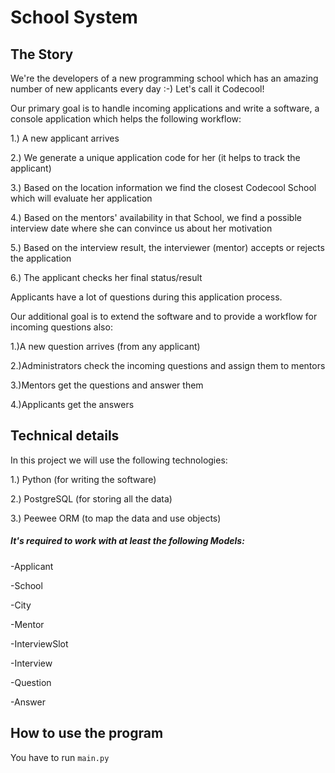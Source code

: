 # School System

## The Story

We're the developers of a new programming school which has an amazing number of new applicants every day :-) Let's call it Codecool!

Our primary goal is to handle incoming applications and write a software, a console application which helps the following workflow:

1.) A new applicant arrives

2.) We generate a unique application code for her (it helps to track the applicant)

3.) Based on the location information we find the closest Codecool School which will evaluate her application

4.) Based on the mentors' availability in that School, we find a possible interview date where she can convince us about her motivation

5.) Based on the interview result, the interviewer (mentor) accepts or rejects the application

6.) The applicant checks her final status/result


Applicants have a lot of questions during this application process.

Our additional goal is to extend the software and to provide a workflow for incoming questions also:

1.)A new question arrives (from any applicant)

2.)Administrators check the incoming questions and assign them to mentors

3.)Mentors get the questions and answer them

4.)Applicants get the answers



## Technical details

In this project we will use the following technologies:

1.) Python (for writing the software)

2.) PostgreSQL (for storing all the data)

3.) Peewee ORM (to map the data and use objects)




##### It's required to work with at least the following Models:

-Applicant

-School

-City

-Mentor

-InterviewSlot

-Interview

-Question

-Answer


## How to use the program

You have to run  ```main.py```
